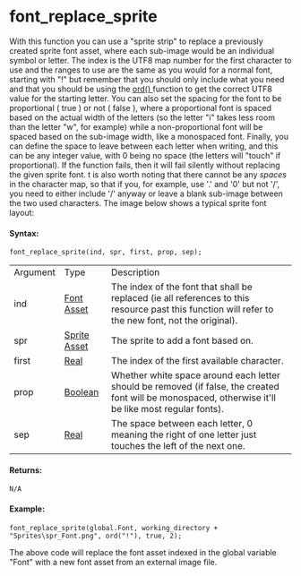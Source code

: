 # font_replace_sprite

With this function you can use a "sprite strip" to replace a previously
created sprite font asset, where each sub-image would be an individual
symbol or letter. The index is the UTF8 map number for the first
character to use and the ranges to use are the same as you would for a
normal font, starting with "!" but remember that you should only include
what you need and that you should be using the [ ord()
](../../Strings/ord) function to get the correct UTF8 value for the
starting letter. You can also set the spacing for the font to be
proportional ( true ) or not ( false ), where a proportional font is
spaced based on the actual width of the letters (so the letter "i" takes
less room than the letter "w", for example) while a non-proportional
font will be spaced based on the sub-image width, like a monospaced
font. Finally, you can define the space to leave between each letter
when writing, and this can be any integer value, with 0 being no space
(the letters will "touch" if proportional). If the function fails, then
it will fail silently without replacing the given sprite font. t is also
worth noting that there cannot be any *spaces* in the character map, so
that if you, for example, use '.' and '0' but not '/', you need to
either include '/' anyway or leave a blank sub-image between the two
used characters. The image below shows a typical sprite font layout:

#### Syntax:

``` gml
font_replace_sprite(ind, spr, first, prop, sep);
```

|          |                                                                            |                                                                                                                                                       |
|----------|----------------------------------------------------------------------------|-------------------------------------------------------------------------------------------------------------------------------------------------------|
| Argument | Type                                                                       | Description                                                                                                                                           |
| ind      |  [Font Asset](../../../../../The_Asset_Editors/Fonts)                  | The index of the font that shall be replaced (ie all references to this resource past this function will refer to the new font, not the original).    |
| spr      |  [Sprite Asset](../../../../../The_Asset_Editors/Sprites)              | The sprite to add a font based on.                                                                                                                    |
| first    |  [Real](../../../../../GameMaker_Language/GML_Overview/Data_Types)     | The index of the first available character.                                                                                                           |
| prop     |  [Boolean](../../../../../GameMaker_Language/GML_Overview/Data_Types)  | Whether white space around each letter should be removed (if false, the created font will be monospaced, otherwise it'll be like most regular fonts). |
| sep      |  [Real](../../../../../GameMaker_Language/GML_Overview/Data_Types)     | The space between each letter, 0 meaning the right of one letter just touches the left of the next one.                                               |

#### Returns:

``` gml
N/A
```

#### Example:

``` gml
font_replace_sprite(global.Font, working_directory + "Sprites\spr_Font.png", ord("!"), true, 2);
```

The above code will replace the font asset indexed in the global
variable "Font" with a new font asset from an external image file.
